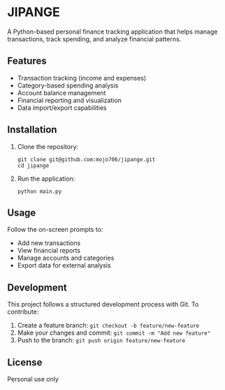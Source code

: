 # JIPANGE
A Python-based personal finance tracking application that helps manage transactions, track spending, and analyze financial patterns.

## Features

- Transaction tracking (income and expenses)
- Category-based spending analysis
- Account balance management
- Financial reporting and visualization
- Data import/export capabilities

## Installation

1. Clone the repository:
   ```
   git clone git@github.com:mojo706/jipange.git
   cd jipange
   ```


2. Run the application:
   ```
   python main.py
   ```


## Usage

Follow the on-screen prompts to:
- Add new transactions
- View financial reports
- Manage accounts and categories
- Export data for external analysis

## Development

This project follows a structured development process with Git. To contribute:

1. Create a feature branch: `git checkout -b feature/new-feature`
2. Make your changes and commit: `git commit -m "Add new feature"`
3. Push to the branch: `git push origin feature/new-feature`

## License

Personal use only